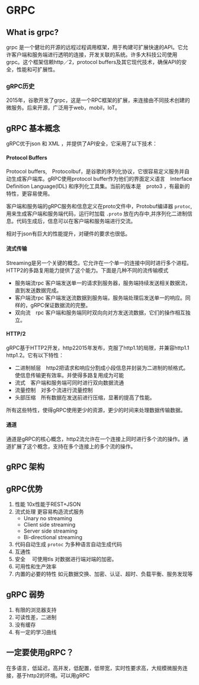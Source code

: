 # GRPC

## What is grpc?

grpc 是一个健壮的开源的远程过程调用框架，用于构建可扩展快速的API。它允许客户端和服务端进行透明的连接，开发关联的系统。许多大科技公司使用grpc。这个框架信赖http／2，protocol buffers及其它现代技术，确保API的安全，性能和可扩展性。

### gRPC历史

2015年，谷歌开发了grpc，这是一个RPC框架的扩展，来连接由不同技术创建的微服务。后来开源，广泛用于web，mobil，loT。

## gRPC 基本概念

gRPC优于json 和 XML ，并提供了API安全，它采用了以下技术：

#### Protocol Buffers

Protocol buffers,　Protocolbuf，是谷歌的序列化协议，它很容易定义服务并自动生成客户端库。gRPC使用protocol buffer作为他们的界面定义语言　Interface Definition Language(IDL) 和序列化工具集。当前的版本是　proto3 ，有最新的特性，更容易使用。

客户端和服务端的gRPC服务和信息定义在proto文件中，Protobuf编译器 `protoc`,用来生成客户端和服务端代码，运行时加载 `.proto` 放在内存中,并序列化二进制信息。代码生成后，信息可以在客户端和服务端进行交流。

相对于json有巨大的性能提升，对硬件的要求也很低。

#### 流式传输

Streaming是另一个关键的概念。它允许在一个单一的连接中同时进行多个进程。HTTP2的多路复用能力提供了这个能力。下面是几种不同的流传输模式

- 服务端流rpc 客户端发送单一的请求到服务器，服务端持续发送相关数据流，直到发送数据完成。
- 客户端流rpc 客户端发送流数据到服务端，服务端处理后发送单一的响应。同样的，gRPC保证数据流的完整。
- 双向流　rpc 客户端和服务端同时双向向对方发送流数据，它们的操作相互独立。

#### HTTP/2

gRPC基于HTTP2开发，http22015年发布，克服了http1.1的局限，并兼容http1.1 http1.2。它有以下特性：

- 二进制帧层　http2把请求和响应分割成小段信息并封装为二进制的帧格式。使信息传输更有效率。并使得多路复用成为可能
- 流式　客户端和服务端可同时进行双向数据流通
- 流量控制　对多个流进行流量控制
- 头部压缩　所有数据在发送前进行压缩，显著的提高了性能。

所有这些特性，使得gRPC使用更少的资源，更少的时间来处理数据传输数据。


#### 通道

通道是gRPC的核心概念，http2流允许在一个连接上同时进行多个流的操作。通道扩展了这个概念，支持在多个连接上的多个流的操作。　

## gRPC 架构

## gRPC优势

1. 性能
  10x性能于REST+JSON
1. 流式处理 更容易构造流式服务
    - Unary no streaming
    - Client side streaming
    - Server side streaming
    - Bi-directional streaming
1. 代码自动生成
  `protoc` 为多种语言自动生成代码
1. 互通性
1. 安全　
    可使用tls 对数据进行端对端的加密。
1. 可用性和生产效率
1. 内置的必要的特性
  如元数据交换、加密、认证、超时、负载平衡、服务发现等

## gRPC 弱势

1. 有限的浏览器支持
1. 可读性差，二进制
1. 没有缓存
1. 有一定的学习曲线

## 一定要使用gRPC？

在多语言，低延迟，高并发，低配置，低带宽，实时性要求高，大规模微服务连接，基于http2的环境。可以用gRPC